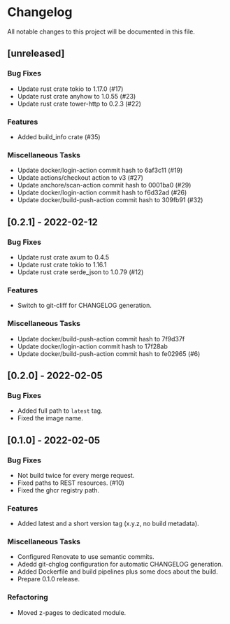 # Changelog
All notable changes to this project will be documented in this file.

## [unreleased]

### Bug Fixes

- Update rust crate tokio to 1.17.0 (#17)
- Update rust crate anyhow to 1.0.55 (#23)
- Update rust crate tower-http to 0.2.3 (#22)

### Features

- Added build_info crate (#35)

### Miscellaneous Tasks

- Update docker/login-action commit hash to 6af3c11 (#19)
- Update actions/checkout action to v3 (#27)
- Update anchore/scan-action commit hash to 0001ba0 (#29)
- Update docker/login-action commit hash to f6d32ad (#26)
- Update docker/build-push-action commit hash to 309fb91 (#32)

## [0.2.1] - 2022-02-12

### Bug Fixes

- Update rust crate axum to 0.4.5
- Update rust crate tokio to 1.16.1
- Update rust crate serde_json to 1.0.79 (#12)

### Features

- Switch to git-cliff for CHANGELOG generation.

### Miscellaneous Tasks

- Update docker/build-push-action commit hash to 7f9d37f
- Update docker/login-action commit hash to 17f28ab
- Update docker/build-push-action commit hash to fe02965 (#6)

## [0.2.0] - 2022-02-05

### Bug Fixes

- Added full path to `latest` tag.
- Fixed the image name.

## [0.1.0] - 2022-02-05

### Bug Fixes

- Not build twice for every merge request.
- Fixed paths to REST resources. (#10)
- Fixed the ghcr registry path.

### Features

- Added latest and a short version tag (x.y.z, no build metadata).

### Miscellaneous Tasks

- Configured Renovate to use semantic commits.
- Adedd git-chglog configuration for automatic CHANGELOG generation.
- Added Dockerfile and build pipelines plus some docs about the build.
- Prepare 0.1.0 release.

### Refactoring

- Moved z-pages to dedicated module.

<!-- generated by git-cliff -->
